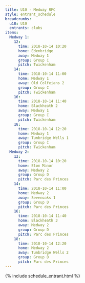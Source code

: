 ```yaml
---
title: U10 - Medway RFC
style: entrant_schedule
breadcrumbs:
  u10: U10
  entrants: clubs
items:
  Medway 1:
    12:
      time: 2018-10-14 10:20
      home: Edenbridge
      away: Medway 1
      group: Group C
      pitch: Twickenham
    14:
      time: 2018-10-14 11:00
      home: Medway 1
      away: Old Colfeians 2
      group: Group C
      pitch: Twickenham
    16:
      time: 2018-10-14 11:40
      home: Blackheath 2
      away: Medway 1
      group: Group C
      pitch: Twickenham
    18:
      time: 2018-10-14 12:20
      home: Medway 1
      away: Tunbridge Wells 1
      group: Group C
      pitch: Twickenham
  Medway 2:
    12:
      time: 2018-10-14 10:20
      home: Eton Manor
      away: Medway 2
      group: Group D
      pitch: Parc des Princes
    14:
      time: 2018-10-14 11:00
      home: Medway 2
      away: Sevenoaks 1
      group: Group D
      pitch: Parc des Princes
    16:
      time: 2018-10-14 11:40
      home: Blackheath 3
      away: Medway 2
      group: Group D
      pitch: Parc des Princes
    18:
      time: 2018-10-14 12:20
      home: Medway 2
      away: Tunbridge Wells 2
      group: Group D
      pitch: Parc des Princes
---
```


{% include schedule_entrant.html %}
